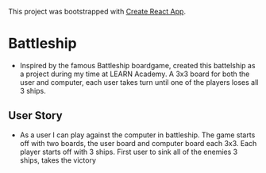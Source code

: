 This project was bootstrapped with [Create React App](https://github.com/facebook/create-react-app).

# Battleship
- Inspired by the famous Battleship boardgame, created this battelship as a project during my time at LEARN Academy. A 3x3 board for both the user and computer, each user takes turn until one of the players loses all 3 ships.


## User Story
- As a user I can play against the computer in battleship. The game starts off with two boards, the user board and computer board each 3x3. Each player starts off with 3 ships. First user to sink all of the enemies 3 ships, takes the victory


